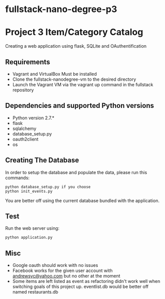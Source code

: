 # fullstack-nano-degree-p3


Project 3 Item/Category Catalog
================================

Creating a web application using flask, SQLite and OAuthentification

Requirements
------------
- Vagrant and VirtualBox Must be installed
- Clone the fullstack-nanodegree-vm to the desired directory
- Launch the Vagrant VM via the vagrant up command in the fullstack repository

Dependencies and supported Python versions
------------------------------------------
- Python version 2.7.*
- flask
- sqlalchemy
- database_setup.py
- oauth2client
- os

Creating The Database
----------------- 
In order to setup the database and populate the data, please run this commands:

    python database_setup.py if you choose
    python init_events.py

You are better off using the current database bundled with the application.

Test
------
Run the web server using:
```python
python application.py
```

Misc
-----
- Google oauth should work with no issues
- Facebook works for the given user account with andrewsyc@yahoo.com but no other at the moment
- Some items are left listed as event as refactoring didn't work well when switching goals of this project up. eventlist.db would be better off named restaurants.db
